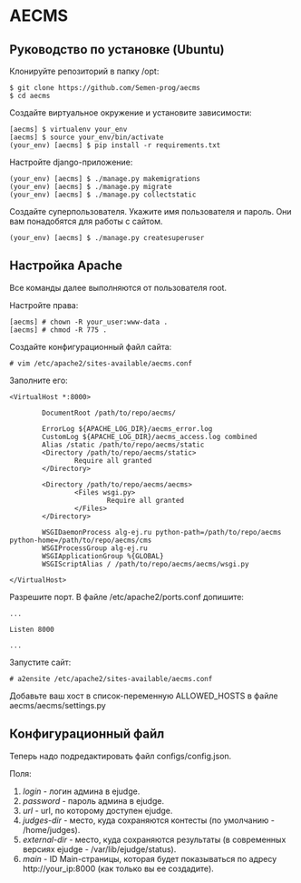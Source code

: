 # AECMS

## Руководство по установке (Ubuntu)

Клонируйте репозиторий в папку /opt:
```console
$ git clone https://github.com/Semen-prog/aecms
$ cd aecms
```

Создайте виртуальное окружение и установите зависимости:
```console
[aecms] $ virtualenv your_env
[aecms] $ source your_env/bin/activate
(your_env) [aecms] $ pip install -r requirements.txt
```

Настройте django-приложение:
```console
(your_env) [aecms] $ ./manage.py makemigrations
(your_env) [aecms] $ ./manage.py migrate
(your_env) [aecms] $ ./manage.py collectstatic
```

Создайте суперпользователя. Укажите имя пользователя и пароль. Они вам понадобятся для работы с сайтом.
```console
(your_env) [aecms] $ ./manage.py createsuperuser
```

## Настройка Apache

Все команды далее выполняются от пользователя root.

Настройте права:
```console
[aecms] # chown -R your_user:www-data .
[aecms] # chmod -R 775 .
```

Создайте конфигурационный файл сайта:
```console
# vim /etc/apache2/sites-available/aecms.conf
```

Заполните его:
```vim
<VirtualHost *:8000>

        DocumentRoot /path/to/repo/aecms/

        ErrorLog ${APACHE_LOG_DIR}/aecms_error.log
        CustomLog ${APACHE_LOG_DIR}/aecms_access.log combined
        Alias /static /path/to/repo/aecms/static
        <Directory /path/to/repo/aecms/static>
                Require all granted
        </Directory>

        <Directory /path/to/repo/aecms/aecms>
                <Files wsgi.py>
                        Require all granted
                </Files>
        </Directory>

        WSGIDaemonProcess alg-ej.ru python-path=/path/to/repo/aecms python-home=/path/to/repo/aecms/cms
        WSGIProcessGroup alg-ej.ru
        WSGIApplicationGroup %{GLOBAL}
        WSGIScriptAlias / /path/to/repo/aecms/aecms/wsgi.py

</VirtualHost>
```

Разрешите порт. В файле /etc/apache2/ports.conf допишите:
```vim
...

Listen 8000

...
```

Запустите сайт:
```console
# a2ensite /etc/apache2/sites-available/aecms.conf
```

Добавьте ваш хост в список-переменную ALLOWED_HOSTS в файле aecms/aecms/settings.py

## Конфигурационный файл

Теперь надо подредактировать файл configs/config.json.

Поля:

1. *login* - логин админа в ejudge.
2. *password* - пароль админа в ejudge.
3. *url* - url, по которому доступен ejudge.
4. *judges-dir* - место, куда сохраняются контесты (по умолчанию - /home/judges).
5. *external-dir* - место, куда сохраняются результаты (в современных версиях ejudge - /var/lib/ejudge/status).
6. *main* - ID Main-страницы, которая будет показываться по адресу http://your_ip:8000 (как только вы ее создадите).
